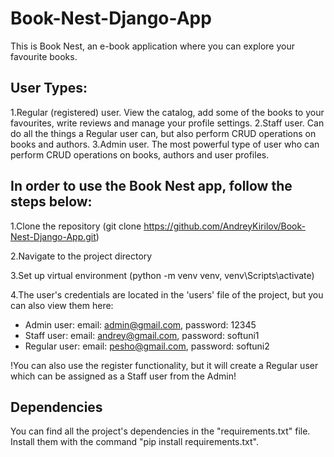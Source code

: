 # Book-Nest-Django-App
This is Book Nest, an e-book application where you can explore your favourite books.

## User Types:
1.Regular (registered) user. View the catalog, add some of the books to your favourites, write reviews and manage your profile settings.
2.Staff user. Can do all the things a Regular user can, but also perform CRUD operations on books and authors.
3.Admin user. The most powerful type of user who can perform CRUD operations on books, authors and user profiles.

## In order to use the Book Nest app, follow the steps below:
1.Clone the repository (git clone https://github.com/AndreyKirilov/Book-Nest-Django-App.git)

2.Navigate to the project directory

3.Set up virtual environment (python -m venv venv, venv\Scripts\activate)

4.The user's credentials are located in the 'users' file of the project, but you can also view them here:
  - Admin user: email: admin@gmail.com, password: 12345
  - Staff user: email: andrey@gmail.com, password: softuni1
  - Regular user: email: pesho@gmail.com, password: softuni2
    
  !You can also use the register functionality, but it will create a Regular user which can be assigned as a Staff user from the Admin!

## Dependencies
You can find all the project's dependencies in the "requirements.txt" file. Install them with the command "pip install requirements.txt".
